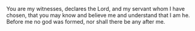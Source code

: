 You are my witnesses, declares the Lord, and my servant whom I have chosen, that you may know and believe me and understand that I am he. Before me no god was formed, nor shall there be any after me.
